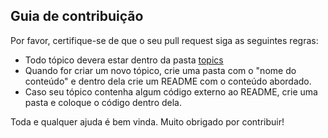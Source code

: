 ## Guia de contribuição

Por favor, certifique-se de que o seu pull request siga as seguintes regras:

* Todo tópico devera estar dentro da pasta [topics](https://github.com/tricknp/From-dev-to-dev/tree/master/topics)
* Quando for criar um novo tópico, crie uma pasta com o "nome do conteúdo" e dentro dela crie um README com o conteúdo abordado.
* Caso seu tópico contenha algum código externo ao README, crie uma pasta e coloque o código dentro dela.

Toda e qualquer ajuda é bem vinda.
Muito obrigado por contribuir!

